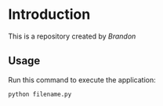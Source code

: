 # Introduction


This is a repository created by *Brandon*


## Usage


Run this command to execute the application:


`python filename.py`
